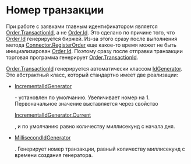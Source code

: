 # Номер транзакции

При работе с заявками главным идентификатором является [Order.TransactionId](../api/StockSharp.BusinessEntities.Order.TransactionId.html), а не [Order.Id](../api/StockSharp.BusinessEntities.Order.Id.html). Это сделано по причине того, что [Order.Id](../api/StockSharp.BusinessEntities.Order.Id.html) генерируется биржей. Из\-за этого сразу после выполнения метода [Connector.RegisterOrder](../api/StockSharp.Algo.Connector.RegisterOrder.html) еще какое\-то время может не быть инициализирован [Order.Id](../api/StockSharp.BusinessEntities.Order.Id.html). Поэтому сразу после отправки транзакции торговая программа генерирует [Order.TransactionId](../api/StockSharp.BusinessEntities.Order.TransactionId.html). 

[Order.TransactionId](../api/StockSharp.BusinessEntities.Order.TransactionId.html) генерируется автоматически классом [IdGenerator](../api/Ecng.Common.IdGenerator.html). Это абстрактный класс, который стандартно имеет две реализации: 

- [IncrementalIdGenerator](../api/Ecng.Common.IncrementalIdGenerator.html)

   \- установлен по умолчанию. Увеличивает номер на 1. Первоначальное значение выставляется через свойство 

  [IncrementalIdGenerator.Current](../api/Ecng.Common.IncrementalIdGenerator.Current.html)

  , и по умолчанию равно количеству миллисекунд с начала дня. 
- [MillisecondIdGenerator](../api/Ecng.Common.MillisecondIdGenerator.html)

  . Генерирует номер транзакции, равный количеству миллисекунд с времени создания генератора. 

